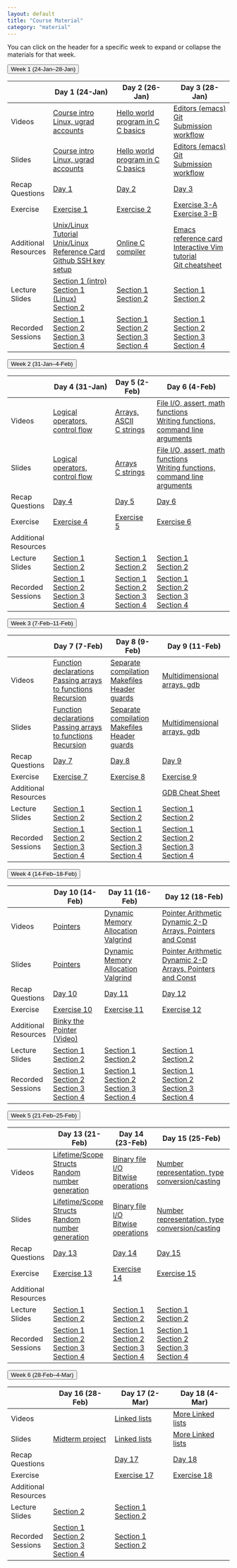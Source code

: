 ```yaml
---
layout: default
title: "Course Material"
category: "material"
---
```


<!--
IMPORTANT: please don't edit material.md directly.
Instead, edit material.csv, adding a new row for each item you
want to add, and then regenerate materials.md by running
the command

  ./gen_materials_page.rb > material.md

Then add, commit, and push both material.csv and material.md.
-->

You can click on the header for a specific week to expand or collapse
the materials for that week.

<button type="button" id="week_1_toggle" class="week_control_button">Week 1 (24-Jan–28-Jan)</button>
<div id="week_1" class="collapsible">
<table>
  <thead>
    <tr>
      <th></th>
      <th>Day 1 (24-Jan)</th>
      <th>Day 2 (26-Jan)</th>
      <th>Day 3 (28-Jan)</th>
    </tr>
  </thead>
  <tbody>
    <tr>
      <td>Videos</td>
      <td><a class='external' target='_blank' href='https://jh.hosted.panopto.com/Panopto/Pages/Viewer.aspx?id=bf3515d0-3a2c-4599-8fc2-ae220143ecfb'>Course intro</a><br><a class='external' target='_blank' href='https://jh.hosted.panopto.com/Panopto/Pages/Viewer.aspx?id=1273cccc-b312-47d4-802a-ae2200fefc22'>Linux, ugrad accounts</a></td>
      <td><a class='external' target='_blank' href='https://jh.hosted.panopto.com/Panopto/Pages/Viewer.aspx?id=1a42038f-6e6e-43cb-958a-ae230027ad23'>Hello world program in C</a><br><a class='external' target='_blank' href='https://jh.hosted.panopto.com/Panopto/Pages/Viewer.aspx?id=c7fc4118-f301-40bb-8693-ae230027ac09'>C basics</a></td>
      <td><a class='external' target='_blank' href='https://jh.hosted.panopto.com/Panopto/Pages/Viewer.aspx?id=d7af51c6-fffc-4c79-9e8e-ae230027adb4'>Editors (emacs)</a><br><a class='external' target='_blank' href='https://jh.hosted.panopto.com/Panopto/Pages/Viewer.aspx?id=7f332c5e-6ad8-4ff8-a702-ae23002793cf'>Git</a><br><a class='external' target='_blank' href='https://jh.hosted.panopto.com/Panopto/Pages/Viewer.aspx?id=4c4f67dd-677c-40d9-8bbc-ae230027ac60'>Submission workflow</a></td>
    </tr>
    <tr>
      <td>Slides</td>
      <td><a href='slides/day01_intro.pdf'>Course intro</a><br><a href='slides/day01_linux_basics.pdf'>Linux, ugrad accounts</a></td>
      <td><a href='slides/day02_hello_world_c.pdf'>Hello world program in C</a><br><a href='slides/day02_c_basics.pdf'>C basics</a></td>
      <td><a href='slides/day03_editors.pdf'>Editors (emacs)</a><br><a href='slides/day03_git.pdf'>Git</a><br><a href='slides/day03_submission_workflow.pdf'>Submission workflow</a></td>
    </tr>
    <tr>
      <td>Recap<br>Questions</td>
      <td><a href='questions/day01.html'>Day 1</a></td>
      <td><a href='questions/day02.html'>Day 2</a></td>
      <td><a href='questions/day03.html'>Day 3</a></td>
    </tr>
    <tr>
      <td>Exercise</td>
      <td><a href='exercise/ex01.html'>Exercise 1</a></td>
      <td><a href='exercise/ex02.html'>Exercise 2</a></td>
      <td><a href='exercise/ex03a.html'>Exercise 3-A</a><br><a href='exercise/ex03b.html'>Exercise 3-B</a></td>
    </tr>
    <tr>
      <td>Additional<br>Resources</td>
      <td><a class='external' target='_blank' href='https://cs.jhu.edu/~joanne/unix.html'>Unix/Linux Tutorial</a><br><a class='external' target='_blank' href='https://cs.jhu.edu/~joanne/unixRC.pdf'>Unix/Linux Reference Card</a><br><a href='resources/github-ssh.html'>Github SSH key setup</a></td>
      <td><a class='external' target='_blank' href='https://www.onlinegdb.com/online_c_compiler'>Online C compiler</a></td>
      <td><a class='external' target='_blank' href='https://www.gnu.org/software/emacs/refcards/pdf/refcard.pdf'>Emacs reference card</a><br><a class='external' target='_blank' href='https://www.openvim.com/'>Interactive Vim tutorial</a><br><a class='external' target='_blank' href='https://github.github.com/training-kit/downloads/github-git-cheat-sheet.pdf'>Git cheatsheet</a></td>
    </tr>
    <tr>
      <td>Lecture<br>Slides</td>
      <td><a href='slides/sec01/day01_intro.pdf'>Section 1 (intro)</a><br><a href='slides/sec01/day01_linux_basics.pdf'>Section 1 (Linux)</a><br><a href='slides/sec02/01.pdf'>Section 2</a></td>
      <td><a href='slides/sec01/day02_notes.pdf'>Section 1</a><br><a href='slides/sec02/02.pdf'>Section 2</a></td>
      <td><a href='slides/sec01/day03_notes.pdf'>Section 1</a><br><a href='slides/sec02/03.pdf'>Section 2</a></td>
    </tr>
    <tr>
      <td>Recorded<br>Sessions</td>
      <td><a class='external' target='_blank' href='https://jh.hosted.panopto.com/Panopto/Pages/Viewer.aspx?id=914e8dea-f143-4354-8eb8-ae270139ec44'>Section 1</a><br><a class='external' target='_blank' href='https://jh.hosted.panopto.com/Panopto/Pages/Viewer.aspx?id=1d57a4aa-3153-4277-bcb0-ae290022bd6a'>Section 2</a><br><a class='external' target='_blank' href='https://jh.hosted.panopto.com/Panopto/Pages/Viewer.aspx?id=3f4a0107-2691-41d6-99f0-ae2701625daa'>Section 3</a><br><a class='external' target='_blank' href='https://jh.hosted.panopto.com/Panopto/Pages/Viewer.aspx?id=84257fd7-6d0a-4489-a0b5-ae27010ed80b'>Section 4</a></td>
      <td><a class='external' target='_blank' href='https://jh.hosted.panopto.com/Panopto/Pages/Viewer.aspx?id=31bb08b3-9845-4b85-994e-ae29013542fa'>Section 1</a><br><a class='external' target='_blank' href='https://jh.hosted.panopto.com/Panopto/Pages/Viewer.aspx?id=b6210273-872e-4aa7-af40-ae290146a8aa'>Section 2</a><br><a class='external' target='_blank' href='https://jh.hosted.panopto.com/Panopto/Pages/Viewer.aspx?id=9602930b-ae42-4c79-90e7-ae29015affb1'>Section 3</a><br><a class='external' target='_blank' href='https://jh.hosted.panopto.com/Panopto/Pages/Viewer.aspx?id=466dd56d-333c-4971-8568-ae29010bdebe'>Section 4</a></td>
      <td><a class='external' target='_blank' href='https://jh.hosted.panopto.com/Panopto/Pages/Viewer.aspx?id=56b7b3c4-d25a-49a5-ba8a-ae2b013b8674'>Section 1</a><br><a href='#'>Section 2</a><br><a class='external' target='_blank' href='https://jh.hosted.panopto.com/Panopto/Pages/Viewer.aspx?id=1d4db39c-ccfa-4e32-80e2-ae2b015862bf'>Section 3</a><br><a class='external' target='_blank' href='https://jh.hosted.panopto.com/Panopto/Pages/Viewer.aspx?id=a3adf275-d4f0-405f-9e5c-ae2b010cb30f'>Section 4</a></td>
    </tr>
  </tbody>
</table>
</div>
<button type="button" id="week_2_toggle" class="week_control_button">Week 2 (31-Jan–4-Feb)</button>
<div id="week_2" class="collapsible">
<table>
  <thead>
    <tr>
      <th></th>
      <th>Day 4 (31-Jan)</th>
      <th>Day 5 (2-Feb)</th>
      <th>Day 6 (4-Feb)</th>
    </tr>
  </thead>
  <tbody>
    <tr>
      <td>Videos</td>
      <td><a class='external' target='_blank' href='https://jh.hosted.panopto.com/Panopto/Pages/Viewer.aspx?id=45b14d44-3d4e-4fd7-b0c0-ae230027aef2'>Logical operators, control flow</a></td>
      <td><a class='external' target='_blank' href='https://jh.hosted.panopto.com/Panopto/Pages/Viewer.aspx?id=58f4d402-fd0d-4868-b805-ae230027ab93'>Arrays, ASCII</a><br><a class='external' target='_blank' href='https://jh.hosted.panopto.com/Panopto/Pages/Viewer.aspx?id=06a4f1da-f6a1-4212-b686-ae230027ab33'>C strings</a></td>
      <td><a class='external' target='_blank' href='https://jh.hosted.panopto.com/Panopto/Pages/Viewer.aspx?id=ae149930-15ce-460c-a2df-ae230027aac0'>File I/O, assert, math functions</a><br><a class='external' target='_blank' href='https://jh.hosted.panopto.com/Panopto/Pages/Viewer.aspx?id=1de2958b-f8b8-4fae-ac47-ae230027aa77'>Writing functions, command line arguments</a></td>
    </tr>
    <tr>
      <td>Slides</td>
      <td><a href='slides/day04_control_flow.pdf'>Logical operators, control flow</a></td>
      <td><a href='slides/day05_arrays.pdf'>Arrays</a><br><a href='slides/day05_c_strings.pdf'>C strings</a></td>
      <td><a href='slides/day06_fileio_assertion_math.pdf'>File I/O, assert, math functions</a><br><a href='slides/day06_functions_command_line_arguments.pdf'>Writing functions, command line arguments</a></td>
    </tr>
    <tr>
      <td>Recap<br>Questions</td>
      <td><a href='questions/day04.html'>Day 4</a></td>
      <td><a href='questions/day05.html'>Day 5</a></td>
      <td><a href='questions/day06.html'>Day 6</a></td>
    </tr>
    <tr>
      <td>Exercise</td>
      <td><a href='exercise/ex04.html'>Exercise 4</a></td>
      <td><a href='exercise/ex05.html'>Exercise 5</a></td>
      <td><a href='exercise/ex06.html'>Exercise 6</a></td>
    </tr>
    <tr>
      <td>Additional<br>Resources</td>
      <td></td>
      <td></td>
      <td></td>
    </tr>
    <tr>
      <td>Lecture<br>Slides</td>
      <td><a href='slides/sec01/day04_notes.pdf'>Section 1</a><br><a href='slides/sec02/04.pdf'>Section 2</a></td>
      <td><a href='slides/sec01/day05_notes.pdf'>Section 1</a><br><a href='slides/sec02/05.pdf'>Section 2</a></td>
      <td><a href='slides/sec01/day06_notes.pdf'>Section 1</a><br><a href='slides/sec02/06.pdf'>Section 2</a></td>
    </tr>
    <tr>
      <td>Recorded<br>Sessions</td>
      <td><a class='external' target='_blank' href='https://jh.hosted.panopto.com/Panopto/Pages/Viewer.aspx?id=abf56b48-5a67-4713-91c4-ae2e0149592b'>Section 1</a><br><a class='external' target='_blank' href='https://jh.hosted.panopto.com/Panopto/Pages/Viewer.aspx?id=fdb32310-81aa-4273-968b-ae2e014b3f83'>Section 2</a><br><a class='external' target='_blank' href='https://jh.hosted.panopto.com/Panopto/Pages/Viewer.aspx?id=aed6c683-3a1c-4bc3-b6c8-ae2e015f568f'>Section 3</a><br><a class='external' target='_blank' href='https://jh.hosted.panopto.com/Panopto/Pages/Viewer.aspx?id=7d1da6b7-27bf-449e-8c1d-ae2e010c8609'>Section 4</a></td>
      <td><a class='external' target='_blank' href='https://jh.hosted.panopto.com/Panopto/Pages/Viewer.aspx?id=f580d38a-33fb-4c3f-8677-ae3001350222'>Section 1</a><br><a class='external' target='_blank' href='https://jh.hosted.panopto.com/Panopto/Pages/Viewer.aspx?id=fa3b2705-4029-4016-98ad-ae300147cb5b'>Section 2</a><br><a class='external' target='_blank' href='https://jh.hosted.panopto.com/Panopto/Pages/Viewer.aspx?id=6db56c60-2f86-4322-a552-ae300157e909'>Section 3</a><br><a class='external' target='_blank' href='https://jh.hosted.panopto.com/Panopto/Pages/Viewer.aspx?id=db0003d7-071b-43e7-b0d4-ae30010c2c5d'>Section 4</a></td>
      <td><a class='external' target='_blank' href='https://jh.hosted.panopto.com/Panopto/Pages/Viewer.aspx?id=2f0b490f-3f1b-4cd0-b7da-ae32016eda0b'>Section 1</a><br><a class='external' target='_blank' href='https://jh.hosted.panopto.com/Panopto/Pages/Viewer.aspx?id=15d7671a-7ea3-4908-b85c-ae320146c856'>Section 2</a><br><a class='external' target='_blank' href='https://jh.hosted.panopto.com/Panopto/Pages/Viewer.aspx?id=5a5aeec4-456d-441c-84f8-ae3201608977'>Section 3</a><br><a class='external' target='_blank' href='https://jh.hosted.panopto.com/Panopto/Pages/Viewer.aspx?id=40f171a5-d879-4975-8383-ae32010c67d0'>Section 4</a></td>
    </tr>
  </tbody>
</table>
</div>
<button type="button" id="week_3_toggle" class="week_control_button">Week 3 (7-Feb–11-Feb)</button>
<div id="week_3" class="collapsible">
<table>
  <thead>
    <tr>
      <th></th>
      <th>Day 7 (7-Feb)</th>
      <th>Day 8 (9-Feb)</th>
      <th>Day 9 (11-Feb)</th>
    </tr>
  </thead>
  <tbody>
    <tr>
      <td>Videos</td>
      <td><a class='external' target='_blank' href='https://jh.hosted.panopto.com/Panopto/Pages/Viewer.aspx?id=bbef007b-88a8-4e42-bcc4-ae230027a8f4'>Function declarations</a><br><a class='external' target='_blank' href='https://jh.hosted.panopto.com/Panopto/Pages/Viewer.aspx?id=c18158bd-cf31-48c4-a2c0-ae230027a87e'>Passing arrays to functions</a><br><a class='external' target='_blank' href='https://jh.hosted.panopto.com/Panopto/Pages/Viewer.aspx?id=12215376-94e9-48dd-8d5a-ae230027937e'>Recursion</a></td>
      <td><a class='external' target='_blank' href='https://jh.hosted.panopto.com/Panopto/Pages/Viewer.aspx?id=76660996-f221-4bda-85bf-ae230027aa0b'>Separate compilation</a><br><a class='external' target='_blank' href='https://jh.hosted.panopto.com/Panopto/Pages/Viewer.aspx?id=956ae811-74a5-48f2-8d73-ae230027a9b0'>Makefiles</a><br><a class='external' target='_blank' href='https://jh.hosted.panopto.com/Panopto/Pages/Viewer.aspx?id=76a9e1f6-07f3-483c-9341-ae230027a948'>Header guards</a></td>
      <td><a class='external' target='_blank' href='https://jh.hosted.panopto.com/Panopto/Pages/Viewer.aspx?id=67aec427-5035-40bb-a34f-ae230027a824'>Multidimensional arrays, gdb</a></td>
    </tr>
    <tr>
      <td>Slides</td>
      <td><a href='slides/day07_function_declaration.pdf'>Function declarations</a><br><a href='slides/day07_passing_arrays_to_functions.pdf'>Passing arrays to functions</a><br><a href='slides/day07_recursion.pdf'>Recursion</a></td>
      <td><a href='slides/day08_separate_compilation.pdf'>Separate compilation</a><br><a href='slides/day08_makefiles.pdf'>Makefiles</a><br><a href='slides/day08_header_guards.pdf'>Header guards</a></td>
      <td><a href='slides/day09_multidimensional_arrays_gdb.pdf'>Multidimensional arrays, gdb</a></td>
    </tr>
    <tr>
      <td>Recap<br>Questions</td>
      <td><a href='questions/day07.html'>Day 7</a></td>
      <td><a href='questions/day08.html'>Day 8</a></td>
      <td><a href='questions/day09.html'>Day 9</a></td>
    </tr>
    <tr>
      <td>Exercise</td>
      <td><a href='exercise/ex07.html'>Exercise 7</a></td>
      <td><a href='exercise/ex08.html'>Exercise 8</a></td>
      <td><a href='exercise/ex09.html'>Exercise 9</a></td>
    </tr>
    <tr>
      <td>Additional<br>Resources</td>
      <td></td>
      <td></td>
      <td><a class='external' target='_blank' href='https://darkdust.net/files/GDB%20Cheat%20Sheet.pdf'>GDB Cheat Sheet</a></td>
    </tr>
    <tr>
      <td>Lecture<br>Slides</td>
      <td><a href='slides/sec01/day07_notes.pdf'>Section 1</a><br><a href='slides/sec02/07.pdf'>Section 2</a></td>
      <td><a href='slides/sec01/day08_notes.pdf'>Section 1</a><br><a href='slides/sec02/08.pdf'>Section 2</a></td>
      <td><a href='slides/sec01/day09_notes.pdf'>Section 1</a><br><a href='slides/sec02/09.pdf'>Section 2</a></td>
    </tr>
    <tr>
      <td>Recorded<br>Sessions</td>
      <td><a class='external' target='_blank' href='https://jh.hosted.panopto.com/Panopto/Pages/Viewer.aspx?id=51916e89-95b2-48c6-922a-ae3501370ac5'>Section 1</a><br><a class='external' target='_blank' href='https://jh.hosted.panopto.com/Panopto/Pages/Viewer.aspx?id=1802c3b6-6330-4bf6-9c10-ae3501462214'>Section 2</a><br><a class='external' target='_blank' href='https://jh.hosted.panopto.com/Panopto/Pages/Viewer.aspx?id=ed38cf3a-d791-4221-9706-ae35015a0bf3'>Section 3</a><br><a class='external' target='_blank' href='https://jh.hosted.panopto.com/Panopto/Pages/Viewer.aspx?id=5e4de440-7633-4a5f-b53d-ae3501095795'>Section 4</a></td>
      <td><a class='external' target='_blank' href='https://jh.hosted.panopto.com/Panopto/Pages/Viewer.aspx?id=1766ed35-dca0-4554-bc7e-ae3701389e8a'>Section 1</a><br><a class='external' target='_blank' href='https://jh.hosted.panopto.com/Panopto/Pages/Viewer.aspx?id=6e76dc91-825b-43dd-9a16-ae3701463bd3'>Section 2</a><br><a class='external' target='_blank' href='https://jh.hosted.panopto.com/Panopto/Pages/Viewer.aspx?id=7cfba7a5-99ce-4920-b151-ae37015eed1f'>Section 3</a><br><a class='external' target='_blank' href='https://jh.hosted.panopto.com/Panopto/Pages/Viewer.aspx?id=06d18323-7fa6-497a-a16d-ae37010dcfee'>Section 4</a></td>
      <td><a class='external' target='_blank' href='https://jh.hosted.panopto.com/Panopto/Pages/Viewer.aspx?id=67c3cd1b-41b9-4a20-a3d8-ae3901398d1c'>Section 1</a><br><a class='external' target='_blank' href='https://jh.hosted.panopto.com/Panopto/Pages/Viewer.aspx?id=ebc56318-1041-43cc-b5db-ae390146a790'>Section 2</a><br><a class='external' target='_blank' href='https://jh.hosted.panopto.com/Panopto/Pages/Viewer.aspx?id=eb081d3a-2313-4b18-82a4-ae39015a67fe'>Section 3</a><br><a class='external' target='_blank' href='https://jh.hosted.panopto.com/Panopto/Pages/Viewer.aspx?id=9302e900-cd24-4a27-ab90-ae39010c28d9'>Section 4</a></td>
    </tr>
  </tbody>
</table>
</div>
<button type="button" id="week_4_toggle" class="week_control_button">Week 4 (14-Feb–18-Feb)</button>
<div id="week_4" class="collapsible">
<table>
  <thead>
    <tr>
      <th></th>
      <th>Day 10 (14-Feb)</th>
      <th>Day 11 (16-Feb)</th>
      <th>Day 12 (18-Feb)</th>
    </tr>
  </thead>
  <tbody>
    <tr>
      <td>Videos</td>
      <td><a class='external' target='_blank' href='https://jh.hosted.panopto.com/Panopto/Pages/Viewer.aspx?id=7dd96f56-4676-4f7c-913d-ae230027a7a3'>Pointers</a></td>
      <td><a class='external' target='_blank' href='https://jh.hosted.panopto.com/Panopto/Pages/Viewer.aspx?id=88e3945a-f1f2-4442-825e-ae230027a746'>Dynamic Memory Allocation</a><br><a class='external' target='_blank' href='https://jh.hosted.panopto.com/Panopto/Pages/Viewer.aspx?id=f4c78306-67c7-4184-955f-ae230027a6b2'>Valgrind</a></td>
      <td><a class='external' target='_blank' href='https://jh.hosted.panopto.com/Panopto/Pages/Viewer.aspx?id=d83163b7-7827-4bca-a6ca-ae2300279303'>Pointer Arithmetic</a><br><a class='external' target='_blank' href='https://jh.hosted.panopto.com/Panopto/Pages/Viewer.aspx?id=5b124364-dcca-4e9b-b276-ae23002792a9'>Dynamic 2-D Arrays, Pointers and Const</a></td>
    </tr>
    <tr>
      <td>Slides</td>
      <td><a href='slides/day10_pointers.pdf'>Pointers</a></td>
      <td><a href='slides/day11_dynamic_memory_allocation.pdf'>Dynamic Memory Allocation</a><br><a href='slides/day11_valgrind.pdf'>Valgrind</a></td>
      <td><a href='slides/day12_pointer_arithmetic.pdf'>Pointer Arithmetic</a><br><a href='slides/day12_more_pointers_dynamic_2d_arrays.pdf'>Dynamic 2-D Arrays, Pointers and Const</a></td>
    </tr>
    <tr>
      <td>Recap<br>Questions</td>
      <td><a href='questions/day10.html'>Day 10</a></td>
      <td><a href='questions/day11.html'>Day 11</a></td>
      <td><a href='questions/day12.html'>Day 12</a></td>
    </tr>
    <tr>
      <td>Exercise</td>
      <td><a href='exercise/ex10.html'>Exercise 10</a></td>
      <td><a href='exercise/ex11.html'>Exercise 11</a></td>
      <td><a href='exercise/ex12.html'>Exercise 12</a></td>
    </tr>
    <tr>
      <td>Additional<br>Resources</td>
      <td><a class='external' target='_blank' href='https://www.youtube.com/watch?v=5VnDaHBi8dM'>Binky the Pointer (Video)</a></td>
      <td></td>
      <td></td>
    </tr>
    <tr>
      <td>Lecture<br>Slides</td>
      <td><a href='slides/sec01/day10_notes.pdf'>Section 1</a><br><a href='slides/sec02/day10_notes.pdf'>Section 2</a></td>
      <td><a href='slides/sec01/day11_notes.pdf'>Section 1</a><br><a href='slides/sec02/11.pdf'>Section 2</a></td>
      <td><a href='slides/sec01/day12_notes.pdf'>Section 1</a><br><a href='slides/sec02/12.pdf'>Section 2</a></td>
    </tr>
    <tr>
      <td>Recorded<br>Sessions</td>
      <td><a class='external' target='_blank' href='https://jh.hosted.panopto.com/Panopto/Pages/Viewer.aspx?id=cbb5d553-2dbe-4a69-9cfa-ae3c0149c498'>Section 1</a><br><a class='external' target='_blank' href='https://jh.hosted.panopto.com/Panopto/Pages/Viewer.aspx?id=95081dcb-d179-48e6-b89d-ae3c01440764'>Section 2</a><br><a class='external' target='_blank' href='https://jh.hosted.panopto.com/Panopto/Pages/Viewer.aspx?id=22ffebd8-7c4f-4bb4-b720-ae3c01572d41'>Section 3</a><br><a class='external' target='_blank' href='https://jh.hosted.panopto.com/Panopto/Pages/Viewer.aspx?id=d1c626f1-e6e7-427a-9e6b-ae3c010b01c2'>Section 4</a></td>
      <td><a class='external' target='_blank' href='https://jh.hosted.panopto.com/Panopto/Pages/Viewer.aspx?id=6604b439-ba5d-4146-9d76-ae3e013a8960'>Section 1</a><br><a class='external' target='_blank' href='https://jh.hosted.panopto.com/Panopto/Pages/Viewer.aspx?id=6820679c-930e-4f0a-a832-ae3e014c2169'>Section 2</a><br><a class='external' target='_blank' href='https://jh.hosted.panopto.com/Panopto/Pages/Viewer.aspx?id=891cd0ce-e436-4d83-a7ab-ae3e015d7993'>Section 3</a><br><a class='external' target='_blank' href='https://jh.hosted.panopto.com/Panopto/Pages/Viewer.aspx?id=47715872-400d-41f3-a90a-ae3e0106a739'>Section 4</a></td>
      <td><a class='external' target='_blank' href='https://jh.hosted.panopto.com/Panopto/Pages/Viewer.aspx?id=cd8879f8-0166-4a9f-8959-ae400130fee7'>Section 1</a><br><a class='external' target='_blank' href='https://jh.hosted.panopto.com/Panopto/Pages/Viewer.aspx?id=d77bfeba-51a6-4900-9781-ae4001492ac0'>Section 2</a><br><a class='external' target='_blank' href='https://jh.hosted.panopto.com/Panopto/Pages/Viewer.aspx?id=7439a72e-bf18-4ff0-aa5b-ae40015c8c67'>Section 3</a><br><a class='external' target='_blank' href='https://jh.hosted.panopto.com/Panopto/Pages/Viewer.aspx?id=36daee20-b105-45a0-9dab-ae40010bf6c8'>Section 4</a></td>
    </tr>
  </tbody>
</table>
</div>
<button type="button" id="week_5_toggle" class="week_control_button">Week 5 (21-Feb–25-Feb)</button>
<div id="week_5" class="collapsible">
<table>
  <thead>
    <tr>
      <th></th>
      <th>Day 13 (21-Feb)</th>
      <th>Day 14 (23-Feb)</th>
      <th>Day 15 (25-Feb)</th>
    </tr>
  </thead>
  <tbody>
    <tr>
      <td>Videos</td>
      <td><a class='external' target='_blank' href='https://jh.hosted.panopto.com/Panopto/Pages/Viewer.aspx?id=6fa78f1f-431c-40ea-95e2-ae230027a663'>Lifetime/Scope</a><br><a class='external' target='_blank' href='https://jh.hosted.panopto.com/Panopto/Pages/Viewer.aspx?id=81f128ab-96f2-433e-b770-ae230027a5f4'>Structs</a><br><a class='external' target='_blank' href='https://jh.hosted.panopto.com/Panopto/Pages/Viewer.aspx?id=e02cd998-bfde-4c4a-977a-ae23002791e7'>Random number generation</a></td>
      <td><a class='external' target='_blank' href='https://jh.hosted.panopto.com/Panopto/Pages/Viewer.aspx?id=9a428f88-2a13-420b-b008-ae230027a35f'>Binary file I/O</a><br><a class='external' target='_blank' href='https://jh.hosted.panopto.com/Panopto/Pages/Viewer.aspx?id=373770ad-6472-4b72-b789-ae230027a246'>Bitwise operations</a></td>
      <td><a class='external' target='_blank' href='https://jh.hosted.panopto.com/Panopto/Pages/Viewer.aspx?id=9ce56b92-a382-468f-8c9e-ae230027a1af'>Number representation, type conversion/casting</a></td>
    </tr>
    <tr>
      <td>Slides</td>
      <td><a href='slides/day13_lifetime_scope.pdf'>Lifetime/Scope</a><br><a href='slides/day13_struct_type.pdf'>Structs</a><br><a href='slides/day13_random_numbers.pdf'>Random number generation</a></td>
      <td><a href='slides/day14_binary_file_io.pdf'>Binary file I/O</a><br><a href='slides/day14_bitwise_operations.pdf'>Bitwise operations</a></td>
      <td><a href='slides/day15_number_rep_type_conversions.pdf'>Number representation, type conversion/casting</a></td>
    </tr>
    <tr>
      <td>Recap<br>Questions</td>
      <td><a href='questions/day13.html'>Day 13</a></td>
      <td><a href='questions/day14.html'>Day 14</a></td>
      <td><a href='questions/day15.html'>Day 15</a></td>
    </tr>
    <tr>
      <td>Exercise</td>
      <td><a href='exercise/ex13.html'>Exercise 13</a></td>
      <td><a href='exercise/ex14.html'>Exercise 14</a></td>
      <td><a href='exercise/ex15.html'>Exercise 15</a></td>
    </tr>
    <tr>
      <td>Additional<br>Resources</td>
      <td></td>
      <td></td>
      <td></td>
    </tr>
    <tr>
      <td>Lecture<br>Slides</td>
      <td><a href='slides/sec01/day13_notes.pdf'>Section 1</a><br><a href='slides/sec02/13.pdf'>Section 2</a></td>
      <td><a href='slides/sec01/day14_notes.pdf'>Section 1</a><br><a href='slides/sec02/14.pdf'>Section 2</a></td>
      <td><a href='slides/sec01/day15_notes.pdf'>Section 1</a><br><a href='slides/sec02/15.pdf'>Section 2</a></td>
    </tr>
    <tr>
      <td>Recorded<br>Sessions</td>
      <td><a class='external' target='_blank' href='https://jh.hosted.panopto.com/Panopto/Pages/Viewer.aspx?id=e6e1ef62-380d-4bb9-8a18-ae43013e03e2'>Section 1</a><br><a class='external' target='_blank' href='https://jh.hosted.panopto.com/Panopto/Pages/Viewer.aspx?id=6f26490e-265a-4947-85fc-ae43014bc44a'>Section 2</a><br><a class='external' target='_blank' href='https://jh.hosted.panopto.com/Panopto/Pages/Viewer.aspx?id=14f78aa4-ff14-4390-a96b-ae430163590f'>Section 3</a><br><a class='external' target='_blank' href='https://jh.hosted.panopto.com/Panopto/Pages/Viewer.aspx?id=50e90d9e-3df8-4d40-b426-ae43010cd5e0'>Section 4</a></td>
      <td><a class='external' target='_blank' href='https://jh.hosted.panopto.com/Panopto/Pages/Viewer.aspx?id=ff5b78c3-9dbc-4875-8a22-ae4501367dcc'>Section 1</a><br><a class='external' target='_blank' href='https://jh.hosted.panopto.com/Panopto/Pages/Viewer.aspx?id=cf610aef-05bb-47fe-bb2b-ae450142d696'>Section 2</a><br><a class='external' target='_blank' href='https://jh.hosted.panopto.com/Panopto/Pages/Viewer.aspx?id=4a7f1e32-1979-49e8-8785-ae45015b9107'>Section 3</a><br><a class='external' target='_blank' href='https://jh.hosted.panopto.com/Panopto/Pages/Viewer.aspx?id=747ebf50-3c9a-48a6-b484-ae4501066495'>Section 4</a></td>
      <td><a class='external' target='_blank' href='https://jh.hosted.panopto.com/Panopto/Pages/Viewer.aspx?id=c6354862-b9c8-4f8e-9ad3-ae4701379c2c'>Section 1</a><br><a class='external' target='_blank' href='https://jh.hosted.panopto.com/Panopto/Pages/Viewer.aspx?id=ef910117-96ff-4d10-b563-ae47014975cd'>Section 2</a><br><a class='external' target='_blank' href='https://jh.hosted.panopto.com/Panopto/Pages/Viewer.aspx?id=833dc243-c1ab-4b0d-b281-ae4701591207'>Section 3</a><br><a class='external' target='_blank' href='https://jh.hosted.panopto.com/Panopto/Pages/Viewer.aspx?id=9cbd84fa-f6b8-4832-8f6c-ae47010b72e8'>Section 4</a></td>
    </tr>
  </tbody>
</table>
</div>
<button type="button" id="week_6_toggle" class="week_control_button">Week 6 (28-Feb–4-Mar)</button>
<div id="week_6" class="collapsible">
<table>
  <thead>
    <tr>
      <th></th>
      <th>Day 16 (28-Feb)</th>
      <th>Day 17 (2-Mar)</th>
      <th>Day 18 (4-Mar)</th>
    </tr>
  </thead>
  <tbody>
    <tr>
      <td>Videos</td>
      <td></td>
      <td><a class='external' target='_blank' href='https://jh.hosted.panopto.com/Panopto/Pages/Viewer.aspx?id=254ea75c-12a1-456c-b91d-ae230027a0c6'>Linked lists</a></td>
      <td><a class='external' target='_blank' href='https://jh.hosted.panopto.com/Panopto/Pages/Viewer.aspx?id=06994aeb-6743-4fcd-b69f-ae2300279d42'>More Linked lists</a></td>
    </tr>
    <tr>
      <td>Slides</td>
      <td><a href='slides/sec01/16.pdf'>Midterm project</a></td>
      <td><a href='slides/day17_linked_lists.pdf'>Linked lists</a></td>
      <td><a href='slides/day18_more_linked_lists.pdf'>More Linked lists</a></td>
    </tr>
    <tr>
      <td>Recap<br>Questions</td>
      <td></td>
      <td><a href='questions/day17.html'>Day 17</a></td>
      <td><a href='questions/day18.html'>Day 18</a></td>
    </tr>
    <tr>
      <td>Exercise</td>
      <td></td>
      <td><a href='exercise/ex17.html'>Exercise 17</a></td>
      <td><a href='exercise/ex18.html'>Exercise 18</a></td>
    </tr>
    <tr>
      <td>Additional<br>Resources</td>
      <td></td>
      <td></td>
      <td></td>
    </tr>
    <tr>
      <td>Lecture<br>Slides</td>
      <td><a href='slides/sec02/16.pdf'>Section 2</a></td>
      <td><a href='slides/sec01/day17_notes.pdf'>Section 1</a><br><a href='slides/sec02/17.pdf'>Section 2</a></td>
      <td></td>
    </tr>
    <tr>
      <td>Recorded<br>Sessions</td>
      <td><a class='external' target='_blank' href='https://jh.hosted.panopto.com/Panopto/Pages/Viewer.aspx?id=11a3f085-1b39-43a9-9868-ae4a01395eda'>Section 1</a><br><a class='external' target='_blank' href='https://jh.hosted.panopto.com/Panopto/Pages/Viewer.aspx?id=8826782c-88d2-4909-b5f3-ae4a0140aa52'>Section 2</a><br><a class='external' target='_blank' href='https://jh.hosted.panopto.com/Panopto/Pages/Viewer.aspx?id=9cb71831-7b4e-47c7-a8e9-ae4a015ab045'>Section 3</a><br><a class='external' target='_blank' href='https://jh.hosted.panopto.com/Panopto/Pages/Viewer.aspx?id=04b9e6dc-05a6-477a-8f45-ae4a01029bf7'>Section 4</a></td>
      <td><a class='external' target='_blank' href='https://jh.hosted.panopto.com/Panopto/Pages/Viewer.aspx?id=76379573-2d62-4abc-a68a-ae4c01345f67'>Section 1</a><br><a class='external' target='_blank' href='https://jh.hosted.panopto.com/Panopto/Pages/Viewer.aspx?id=05eaf51d-bb28-43d7-8ef9-ae4c0141c944'>Section 2</a></td>
      <td></td>
    </tr>
  </tbody>
</table>
</div>
<script type="text/javascript">
  // Create and register a click handler for button clicks to expand/contract
  // specified content div
  function registerClickHandler(content, is_active) {
    //console.log("Registering click handler for " + content.id);

    content.style.display = is_active ? "block" : "none";

    var button_id = content.id + "_toggle";
    //console.log("button_id=" + button_id);

    var button = document.getElementById(button_id);

    button.addEventListener("click", function() {
      button.classList.toggle('active');
      //console.log("content.style.display="+content.style.display);
      if (content.style.display == 'block') {
        content.style.display = 'none';
      } else {
        content.style.display = 'block';
      }
    });

    if (is_active) {
      button.classList.add('active');
    }
  }

  document.addEventListener('DOMContentLoaded', function() {
    var active_week_id = 'week_6';

    var content_divs = document.getElementsByClassName("collapsible");
    for (i = 0; i < content_divs.length; i++) {
      var content = content_divs[i];

      var is_active = (content.id == active_week_id);
      registerClickHandler(content, is_active);
    }
  });
</script>
